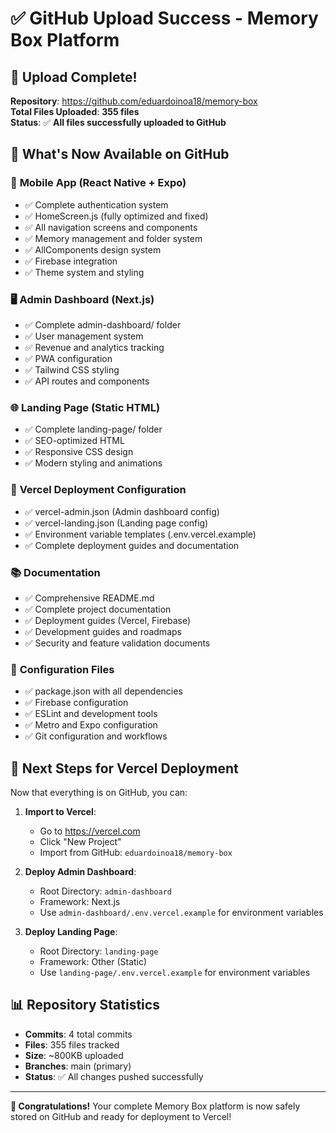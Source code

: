 # ✅ GitHub Upload Success - Memory Box Platform

## 🎉 Upload Complete!

**Repository**: https://github.com/eduardoinoa18/memory-box  
**Total Files Uploaded**: **355 files**  
**Status**: ✅ **All files successfully uploaded to GitHub**

## 📁 What's Now Available on GitHub

### 📱 **Mobile App (React Native + Expo)**
- ✅ Complete authentication system
- ✅ HomeScreen.js (fully optimized and fixed)
- ✅ All navigation screens and components
- ✅ Memory management and folder system
- ✅ AllComponents design system
- ✅ Firebase integration
- ✅ Theme system and styling

### 🖥️ **Admin Dashboard (Next.js)**
- ✅ Complete admin-dashboard/ folder
- ✅ User management system
- ✅ Revenue and analytics tracking
- ✅ PWA configuration
- ✅ Tailwind CSS styling
- ✅ API routes and components

### 🌐 **Landing Page (Static HTML)**
- ✅ Complete landing-page/ folder
- ✅ SEO-optimized HTML
- ✅ Responsive CSS design
- ✅ Modern styling and animations

### 🚀 **Vercel Deployment Configuration**
- ✅ vercel-admin.json (Admin dashboard config)
- ✅ vercel-landing.json (Landing page config)
- ✅ Environment variable templates (.env.vercel.example)
- ✅ Complete deployment guides and documentation

### 📚 **Documentation**
- ✅ Comprehensive README.md
- ✅ Complete project documentation
- ✅ Deployment guides (Vercel, Firebase)
- ✅ Development guides and roadmaps
- ✅ Security and feature validation documents

### 🔧 **Configuration Files**
- ✅ package.json with all dependencies
- ✅ Firebase configuration
- ✅ ESLint and development tools
- ✅ Metro and Expo configuration
- ✅ Git configuration and workflows

## 🎯 **Next Steps for Vercel Deployment**

Now that everything is on GitHub, you can:

1. **Import to Vercel**:
   - Go to https://vercel.com
   - Click "New Project"
   - Import from GitHub: `eduardoinoa18/memory-box`

2. **Deploy Admin Dashboard**:
   - Root Directory: `admin-dashboard`
   - Framework: Next.js
   - Use `admin-dashboard/.env.vercel.example` for environment variables

3. **Deploy Landing Page**:
   - Root Directory: `landing-page`
   - Framework: Other (Static)
   - Use `landing-page/.env.vercel.example` for environment variables

## 📊 **Repository Statistics**
- **Commits**: 4 total commits
- **Files**: 355 files tracked
- **Size**: ~800KB uploaded
- **Branches**: main (primary)
- **Status**: ✅ All changes pushed successfully

---

**🎉 Congratulations!** Your complete Memory Box platform is now safely stored on GitHub and ready for deployment to Vercel!
